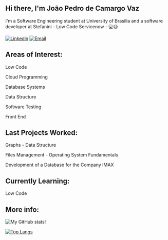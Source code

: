 ## Hi there, I'm João Pedro de Camargo Vaz
I'm a Software Engineering student at University of Brasilia and a software developer at Stefanini - Low Code Servicenow - 💻😃

[![Linkedin](https://img.shields.io/badge/LinkedIn-0077B5?style=for-the-badge&logo=linkedin&logoColor=white)](https://www.linkedin.com/in/joão-pedro-camargo-vaz-6a8308216/)
[![Email](https://img.shields.io/badge/Gmail-D14836?style=for-the-badge&logo=gmail&logoColor=white)](joaopedrocvaz@gmail.com)


## Areas of Interest:

  Low Code
  
  Cloud Programming
  
  Database Systems
  
  Data Structure
  
  Software Testing
  
  Front End 
  
## Last Projects Worked:

  Graphs - Data Structure
  
  Files Management - Operating System Fundamentals

  Development of a Database for the Company IMAX
  
## Currently Learning:
  Low Code
  
## More info:
  
![My GitHub stats!](https://github-readme-stats.vercel.app/api?username=JoaoPedro0803&show_icons=true&theme=tokyonight)

[![Top Langs](https://github-readme-stats.vercel.app/api/top-langs/?username=JoaoPedro0803&langs_count=8&theme=tokyonight&langs_count=6)](https://github.com/anuraghazra/github-readme-stats)

